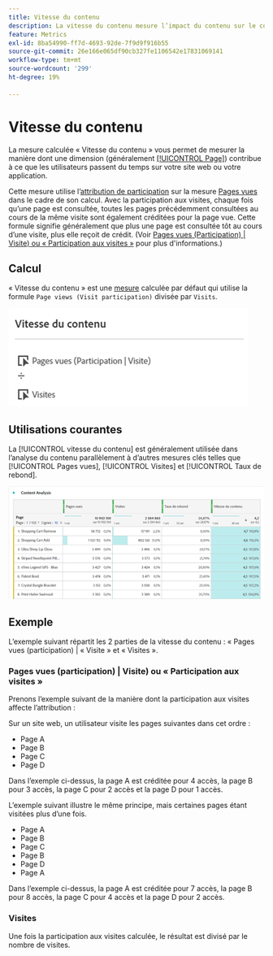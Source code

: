 ```yaml
---
title: Vitesse du contenu
description: La vitesse du contenu mesure l’impact du contenu sur le contenu en aval.
feature: Metrics
exl-id: 8ba54990-ff7d-4693-92de-7f9d9f916b55
source-git-commit: 26e166e065df90cb327fe1106542e17831069141
workflow-type: tm+mt
source-wordcount: '299'
ht-degree: 19%

---
```


# Vitesse du contenu

La mesure calculée « Vitesse du contenu » vous permet de mesurer la manière dont une dimension (généralement [[!UICONTROL Page]](/help/components/dimensions/page.md)) contribue à ce que les utilisateurs passent du temps sur votre site web ou votre application.

Cette mesure utilise l’[attribution de participation](/help/analyze/analysis-workspace/attribution/models.md) sur la mesure [Pages vues](page-views.md) dans le cadre de son calcul. Avec la participation aux visites, chaque fois qu’une page est consultée, toutes les pages précédemment consultées au cours de la même visite sont également créditées pour la page vue. Cette formule signifie généralement que plus une page est consultée tôt au cours d’une visite, plus elle reçoit de crédit. (Voir [ Pages vues (Participation) | Visite) ou « Participation aux visites »](#page-views-participation--visit-or-visit-participation) pour plus d&#39;informations.)

## Calcul

« Vitesse du contenu » est une [mesure](overview.md) calculée par défaut qui utilise la formule `Page views (Visit participation)` divisée par `Visits`.

![](assets/cont-velo-1.png)

## Utilisations courantes

La [!UICONTROL vitesse du contenu] est généralement utilisée dans l’analyse du contenu parallèlement à d’autres mesures clés telles que [!UICONTROL Pages vues], [!UICONTROL Visites] et [!UICONTROL Taux de rebond].

![](assets/cont-velo-3.png)

## Exemple

L’exemple suivant répartit les 2 parties de la vitesse du contenu : « Pages vues (participation) | « Visite » et « Visites ».

### Pages vues (participation) | Visite) ou « Participation aux visites »

Prenons l’exemple suivant de la manière dont la participation aux visites affecte l’attribution :

Sur un site web, un utilisateur visite les pages suivantes dans cet ordre :

* Page A
* Page B
* Page C
* Page D

Dans l’exemple ci-dessus, la page A est créditée pour 4 accès, la page B pour 3 accès, la page C pour 2 accès et la page D pour 1 accès.

L’exemple suivant illustre le même principe, mais certaines pages étant visitées plus d’une fois.

* Page A
* Page B
* Page C
* Page B
* Page D
* Page A

Dans l’exemple ci-dessus, la page A est créditée pour 7 accès, la page B pour 8 accès, la page C pour 4 accès et la page D pour 2 accès.

### Visites

Une fois la participation aux visites calculée, le résultat est divisé par le nombre de visites.
